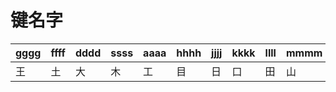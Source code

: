 # 键名字

|gggg|ffff|dddd|ssss|aaaa|hhhh|jjjj|kkkk|llll|mmmm|tttt|rrrr|eeee|wwww|qqqq|yyyy|uuuu|iiii|oooo|pppp|nnnn|bbbb|vvvv|cccc|xxxx|
|---|---|---|---|---|---|---|---|---|---|---|---|---|---|---|---|---|---|---|---|---|---|---|---|---|
|王|土|大|木|工|目|日|口|田|山|禾|白|月|人|金|言|立|水|火|之|已|子|女|又|幺|
